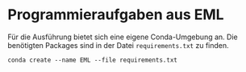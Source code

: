 # Programmieraufgaben aus EML

Für die Ausführung bietet sich eine eigene Conda-Umgebung an. Die benötigten Packages sind in der Datei `requirements.txt` zu finden.
```
conda create --name EML --file requirements.txt
``` 